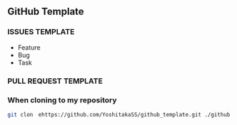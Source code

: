 ## GitHub Template

### ISSUES TEMPLATE

- Feature
- Bug
- Task

### PULL REQUEST TEMPLATE

### When cloning to my repository

```bash
git clon　ehttps://github.com/YoshitakaSS/github_template.git ./github
```
